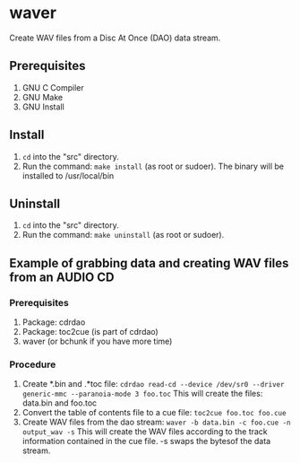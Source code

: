 # waver
Create WAV files from a Disc At Once (DAO) data stream.

## Prerequisites
1. GNU C Compiler
2. GNU Make
3. GNU Install

## Install
1. `cd` into the "src" directory.
2. Run the command: `make install` (as root or sudoer). The binary will be installed to /usr/local/bin

## Uninstall
1. `cd` into the "src" directory.
2. Run the command: `make uninstall` (as root or sudoer).

## Example of grabbing data and creating WAV files from an AUDIO CD
### Prerequisites
1. Package: cdrdao
  1. Package: toc2cue (is part of cdrdao)
2. waver (or bchunk if you have more time)

### Procedure
1. Create *.bin and .*toc file: `cdrdao read-cd --device /dev/sr0 --driver generic-mmc --paranoia-mode 3 foo.toc` This will create the files: data.bin and foo.toc
2. Convert the table of contents file to a cue file: `toc2cue foo.toc foo.cue`
3. Create WAV files from the dao stream: `waver -b data.bin -c foo.cue -n output_wav -s` This will create the WAV files according to the track information contained in the cue file. -s swaps the bytesof the data stream.

